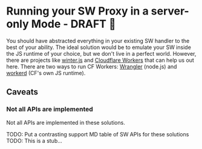# Running your SW Proxy in a server-only Mode - DRAFT 📝

You should have abstracted everything in your existing SW handler to the best of your ability. The ideal solution would be to emulate your SW inside the JS runtime of your choice, but we don't live in a perfect world. However, there are projects like [winter.js](https://github.com/wasmerio/wasmer) and [Cloudflare Workers](https://workers.cloudflare.com) that can help us out here. There are two ways to run CF Workers: [Wrangler](https://github.com/cloudflare/workerd) (node.js) and [workerd](https://github.com/cloudflare/workerd) (CF's own JS runtime).

## Caveats

### Not all APIs are implemented

Not all APIs are implemented in these solutions.

TODO: Put a contrasting support MD table of SW APIs for these solutions
TODO: This is a stub...
